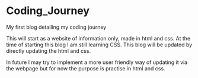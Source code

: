 # Coding_Journey
My first blog detailing my coding journey

This will start as a website of information only, made in html and css. At the time of starting this blog I am still learning CSS. This blog will be updated by directly updating the html and css.

In future I may try to implement a more user friendly way of updating it via the webpage but for now the purpose is practise in html and css.
